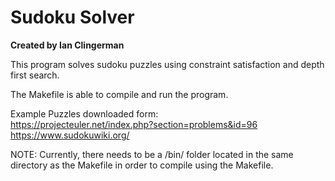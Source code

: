 # Sudoku Solver 
**Created by Ian Clingerman**

This program solves sudoku puzzles using constraint satisfaction and depth first search.

The Makefile is able to compile and run the program.

Example Puzzles downloaded form:  
    https://projecteuler.net/index.php?section=problems&id=96  
    https://www.sudokuwiki.org/

NOTE: Currently, there needs to be a /bin/ folder located in the same directory as the Makefile in order to compile using the Makefile. 